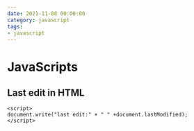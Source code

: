 ```yaml
--- 
date: 2021-11-08 00:00:00
category: javascript
tags: 
- javascript
---
```

# JavaScripts

## Last edit in HTML

	<script>
	document.write("last edit:" + " " +document.lastModified);
	</script>
